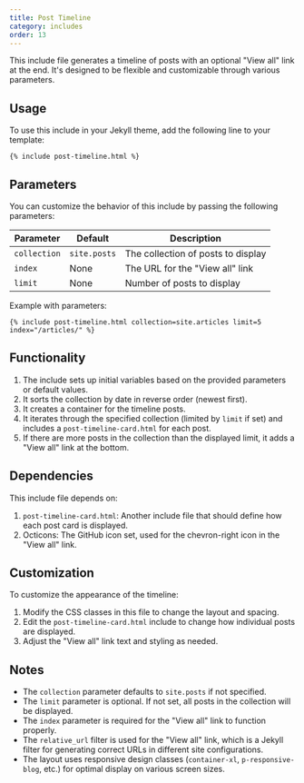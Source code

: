 ```yaml
---
title: Post Timeline
category: includes
order: 13
---
```


This include file generates a timeline of posts with an optional "View all" link at the end. It's designed to be flexible and customizable through various parameters.

## Usage

To use this include in your Jekyll theme, add the following line to your template:

```liquid
{% include post-timeline.html %}
```

## Parameters

You can customize the behavior of this include by passing the following parameters:

| Parameter | Default | Description |
|-----------|---------|-------------|
| `collection` | `site.posts` | The collection of posts to display |
| `index` | None | The URL for the "View all" link |
| `limit` | None | Number of posts to display |

Example with parameters:

```liquid
{% include post-timeline.html collection=site.articles limit=5 index="/articles/" %}
```

## Functionality

1. The include sets up initial variables based on the provided parameters or default values.
2. It sorts the collection by date in reverse order (newest first).
3. It creates a container for the timeline posts.
4. It iterates through the specified collection (limited by `limit` if set) and includes a `post-timeline-card.html` for each post.
5. If there are more posts in the collection than the displayed limit, it adds a "View all" link at the bottom.

## Dependencies

This include file depends on:

1. `post-timeline-card.html`: Another include file that should define how each post card is displayed.
2. Octicons: The GitHub icon set, used for the chevron-right icon in the "View all" link.

## Customization

To customize the appearance of the timeline:

1. Modify the CSS classes in this file to change the layout and spacing.
2. Edit the `post-timeline-card.html` include to change how individual posts are displayed.
3. Adjust the "View all" link text and styling as needed.

## Notes

- The `collection` parameter defaults to `site.posts` if not specified.
- The `limit` parameter is optional. If not set, all posts in the collection will be displayed.
- The `index` parameter is required for the "View all" link to function properly.
- The `relative_url` filter is used for the "View all" link, which is a Jekyll filter for generating correct URLs in different site configurations.
- The layout uses responsive design classes (`container-xl`, `p-responsive-blog`, etc.) for optimal display on various screen sizes.
